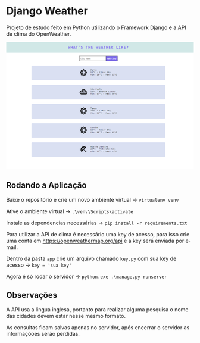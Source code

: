 # Django Weather
Projeto de estudo feito em Python utilizando o Framework Django e a API de clima do OpenWeather.

![](https://github.com/Ig0or/django_weather/blob/main/app/static/app/img/img.png)

## Rodando a Aplicação
Baixe o repositório e crie um novo ambiente virtual -> `virtualenv venv`

Ative o ambiente virtual -> `.\venv\Scripts\activate`

Instale as dependencias necessárias -> `pip install -r requirements.txt`

Para utilizar a API de clima é necessário uma key de acesso, para isso crie uma conta em https://openweathermap.org/api e a key será enviada por e-mail.

Dentro da pasta `app` crie um arquivo chamado `key.py` com sua key de acesso -> `key = 'sua key'`

Agora é só rodar o servidor -> `python.exe .\manage.py runserver`

## Observações
A API usa a lingua inglesa, portanto para realizar alguma pesquisa o nome das cidades devem estar nesse mesmo formato.

As consultas ficam salvas apenas no servidor, após encerrar o servidor as informaçõoes serão perdidas.
